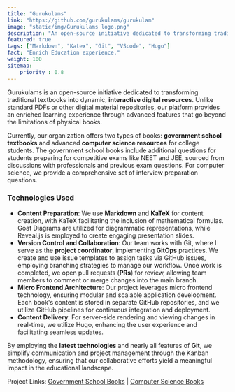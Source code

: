 ```yaml
---
title: "Gurukulams"
link: "https://github.com/gurukulams/gurukulam"
image: "static/img/Gurukulams logo.png"
description: "An open-source initiative dedicated to transforming traditional textbooks into digitalized books."
featured: true
tags: ["Markdown", "Katex", "Git", "VScode", "Hugo"]
fact: "Enrich Education experience."
weight: 100
sitemap: 
    priority : 0.8
---
```


Gurukulams is an open-source initiative dedicated to transforming traditional textbooks into dynamic, **interactive digital resources**. Unlike standard PDFs or other digital material repositories, our platform provides an enriched learning experience through advanced features that go beyond the limitations of physical books.

Currently, our organization offers two types of books: **government school textbooks** and advanced **computer science resources** for college students. The government school books include additional questions for students preparing for competitive exams like NEET and JEE, sourced from discussions with professionals and previous exam questions. For computer science, we provide a comprehensive set of interview preparation questions.

### Technologies Used

- **Content Preparation**: We use **Markdown** and **KaTeX** for content creation, with KaTeX facilitating the inclusion of mathematical formulas. Goat Diagrams are utilized for diagrammatic representations, while Reveal.js is employed to create engaging presentation slides.
- **Version Control and Collaboration**: Our team works with Git, where I serve as the **project coordinator**, implementing **GitOps** practices. We create and use issue templates to assign tasks via GitHub issues, employing branching strategies to manage our workflow. Once work is completed, we open pull requests (**PRs**) for review, allowing team members to comment or merge changes into the main branch.
- **Micro Frontend Architecture**: Our project leverages micro frontend technology, ensuring modular and scalable application development. Each book's content is stored in separate GitHub repositories, and we utilize GitHub pipelines for continuous integration and deployment.
- **Content Delivery**: For server-side rendering and viewing changes in real-time, we utilize Hugo, enhancing the user experience and facilitating seamless updates.

By employing the **latest technologies** and nearly all features of **Git**, we simplify communication and project management through the Kanban methodology, ensuring that our collaborative efforts yield a meaningful impact in the educational landscape.

Project Links: [Government School Books](https://github.com/tnebooks/) | [Computer Science Books](https://github.com/csebooks/)